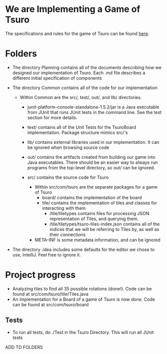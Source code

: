

# We are Implementing a Game of Tsuro

The specifications and rules for the game of Tsuro can be found [here](https://ccs.neu.edu/home/matthias/4500-f19/tsuro.html). 

# Folders

  - The directory Planning contains all of the documents describing how we
  designed our implementation of Tsuro. Each .md file describes a different initial specification of components

  - The directory Common contains all of the code for our implementation

    - Within Common are the src/, test/, out/, and lib/ directories.

      - junit-platform-console-standalone-1.5.2/jar is a Java executable from JUnit that runs JUnit tests in the command line. See the test section for more details.

      - test/ contains all of the Unit Tests for the TsuroBoard implementation. Package structure mimics src/'s

      - lib/ contains external libraries used in our implementation. It can be ignored when browsing source code

      - out/ contains the artifacts created from building our game into Java executables. There should be an easier way to always run programs from the top-level directory, so out/ can be ignored.

      - src/ contains the source code for Tsuro
        - Within src/com/tsuro are the separate packages for a game of Tsuro
          - board/ contains the implementation of the board
          - tile/ contains the implementation of tiles and classes for interacting with them
            - /tile/tiletypes contains files for processing JSON  representation of Tiles, and querying them.
            - /tile/tiletypes/tsuro-tiles-index.json contains all of the indices that we will be referring to Tiles by, as well as their connections
        - META-INF is some metadata information, and can be ignored

  - The directory .idea includes some defaults for the editor we chose to use, IntelliJ. Feel free
  to ignore it.
  

# Project progress

  - Analyzing tiles to find all 35 possible rotations (done!). Code can be found at src/com/tsuro/tile/Tiles.java
  - An implementation for a Board of a game of Tsuro is now done. Code can be found at src/com/tsuro/board

## Tests

  - To run all tests, do ./Test in the Tsuro Directory. This will run all JUnit
    tests
    
    
ADD TO FOLDERS
